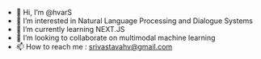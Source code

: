 - 👋 Hi, I’m @hvarS
- 👀 I’m interested in Natural Language Processing and Dialogue Systems
- 🌱 I’m currently learning NEXT.JS
- 💞️ I’m looking to collaborate on multimodal machine learning
- 📫 How to reach me : srivastavahv@gmail.com

<!---
hvarS/hvarS is a ✨ special ✨ repository because its `README.md` (this file) appears on your GitHub profile.
You can click the Preview link to take a look at your changes.
--->
